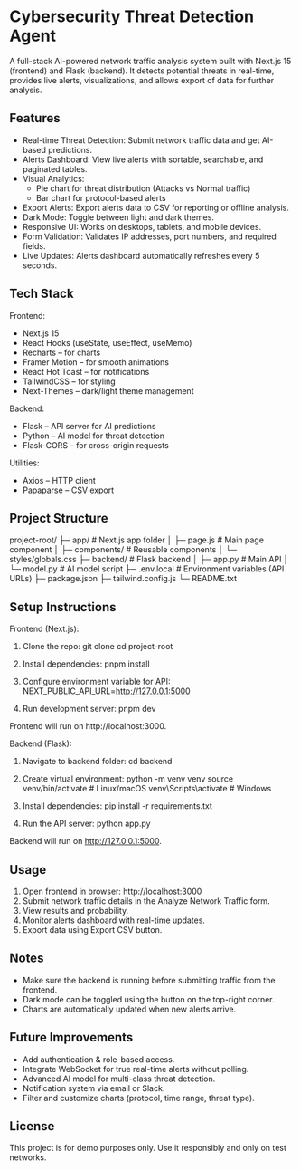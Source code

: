 Cybersecurity Threat Detection Agent
====================================

A full-stack AI-powered network traffic analysis system built with Next.js 15 (frontend) and Flask (backend). 
It detects potential threats in real-time, provides live alerts, visualizations, and allows export of data for further analysis.

Features
--------

- Real-time Threat Detection: Submit network traffic data and get AI-based predictions.
- Alerts Dashboard: View live alerts with sortable, searchable, and paginated tables.
- Visual Analytics:
  - Pie chart for threat distribution (Attacks vs Normal traffic)
  - Bar chart for protocol-based alerts
- Export Alerts: Export alerts data to CSV for reporting or offline analysis.
- Dark Mode: Toggle between light and dark themes.
- Responsive UI: Works on desktops, tablets, and mobile devices.
- Form Validation: Validates IP addresses, port numbers, and required fields.
- Live Updates: Alerts dashboard automatically refreshes every 5 seconds.

Tech Stack
----------

Frontend:
- Next.js 15
- React Hooks (useState, useEffect, useMemo)
- Recharts – for charts
- Framer Motion – for smooth animations
- React Hot Toast – for notifications
- TailwindCSS – for styling
- Next-Themes – dark/light theme management

Backend:
- Flask – API server for AI predictions
- Python – AI model for threat detection
- Flask-CORS – for cross-origin requests

Utilities:
- Axios – HTTP client
- Papaparse – CSV export

Project Structure
-----------------

project-root/
├─ app/                 # Next.js app folder
│  ├─ page.js           # Main page component
│  ├─ components/       # Reusable components
│  └─ styles/globals.css
├─ backend/             # Flask backend
│  ├─ app.py            # Main API
│  └─ model.py          # AI model script
├─ .env.local           # Environment variables (API URLs)
├─ package.json
├─ tailwind.config.js
└─ README.txt

Setup Instructions
------------------

Frontend (Next.js):

1. Clone the repo:
   git clone <repo-url>
   cd project-root

2. Install dependencies:
   pnpm install

3. Configure environment variable for API:
   NEXT_PUBLIC_API_URL=http://127.0.0.1:5000

4. Run development server:
   pnpm dev

Frontend will run on http://localhost:3000.

Backend (Flask):

1. Navigate to backend folder:
   cd backend

2. Create virtual environment:
   python -m venv venv
   source venv/bin/activate    # Linux/macOS
   venv\Scripts\activate       # Windows

3. Install dependencies:
   pip install -r requirements.txt

4. Run the API server:
   python app.py

Backend will run on http://127.0.0.1:5000.

Usage
-----

1. Open frontend in browser: http://localhost:3000
2. Submit network traffic details in the Analyze Network Traffic form.
3. View results and probability.
4. Monitor alerts dashboard with real-time updates.
5. Export data using Export CSV button.

Notes
-----

- Make sure the backend is running before submitting traffic from the frontend.
- Dark mode can be toggled using the button on the top-right corner.
- Charts are automatically updated when new alerts arrive.

Future Improvements
-------------------

- Add authentication & role-based access.
- Integrate WebSocket for true real-time alerts without polling.
- Advanced AI model for multi-class threat detection.
- Notification system via email or Slack.
- Filter and customize charts (protocol, time range, threat type).

License
-------

This project is for demo purposes only. Use it responsibly and only on test networks.

